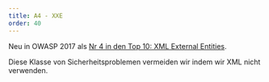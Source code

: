 ```yaml
---
title: A4 - XXE
order: 40
---
```


Neu in OWASP 2017 als [Nr 4 in den Top 10: XML External Entities](https://owasp.org/www-project-top-ten/2017/de/A4_2017-XML_External_Entities_(XXE)).

Diese Klasse von Sicherheitsproblemen vermeiden wir indem wir XML nicht verwenden.
